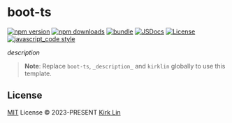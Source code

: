 # boot-ts

[![npm version][npm-version-src]][npm-version-href]
[![npm downloads][npm-downloads-src]][npm-downloads-href]
[![bundle][bundle-src]][bundle-href]
[![JSDocs][jsdocs-src]][jsdocs-href]
[![License][license-src]][license-href]
[![javascript_code style][code-style-image]][code-style-url]

_description_

> **Note**:
> Replace `boot-ts`, `_description_` and `kirklin` globally to use this template.

## License

[MIT](./LICENSE) License &copy; 2023-PRESENT [Kirk Lin](https://github.com/kirklin)

<!-- Badges -->

[npm-version-src]: https://img.shields.io/npm/v/boot-ts?style=flat&colorA=080f12&colorB=3491fa
[npm-version-href]: https://npmjs.com/package/boot-ts
[npm-downloads-src]: https://img.shields.io/npm/dm/boot-ts?style=flat&colorA=080f12&colorB=3491fa
[npm-downloads-href]: https://npmjs.com/package/boot-ts
[bundle-src]: https://img.shields.io/bundlephobia/minzip/boot-ts?style=flat&colorA=080f12&colorB=3491fa&label=minzip
[bundle-href]: https://bundlephobia.com/result?p=boot-ts
[license-src]: https://img.shields.io/github/license/kirklin/boot-ts.svg?style=flat&colorA=080f12&colorB=3491fa
[license-href]: https://github.com/kirklin/boot-ts/blob/main/LICENSE
[jsdocs-src]: https://img.shields.io/badge/jsdocs-reference-080f12?style=flat&colorA=080f12&colorB=3491fa
[jsdocs-href]: https://www.jsdocs.io/package/boot-ts
[code-style-image]: https://img.shields.io/badge/code__style-%40kirklin%2Feslint--config-3491fa?style=flat&colorA=080f12&colorB=3491fa
[code-style-url]: https://github.com/kirklin/eslint-config/

